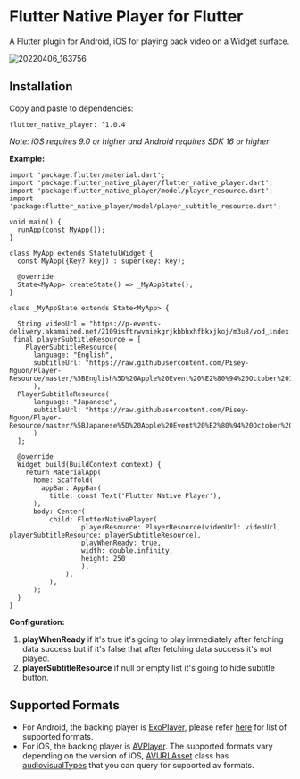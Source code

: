 # Flutter Native Player for Flutter

A Flutter plugin for  Android, iOS for playing back video on a Widget surface.

![20220406_163756](https://user-images.githubusercontent.com/47247206/161946545-64355d36-aadb-4bef-9614-a2db19838a89.gif)


## Installation
Copy and paste to dependencies:

    flutter_native_player: ^1.0.4

*Note: iOS requires 9.0 or higher and Android requires SDK 16 or higher*

**Example:**

    import 'package:flutter/material.dart';
    import 'package:flutter_native_player/flutter_native_player.dart';
    import 'package:flutter_native_player/model/player_resource.dart';
    import 'package:flutter_native_player/model/player_subtitle_resource.dart';

    void main() {
      runApp(const MyApp());
    }

    class MyApp extends StatefulWidget {
      const MyApp({Key? key}) : super(key: key);

      @override
      State<MyApp> createState() => _MyAppState();
    }

    class _MyAppState extends State<MyApp> {

      String videoUrl = "https://p-events-delivery.akamaized.net/2109isftrwvmiekgrjkbbhxhfbkxjkoj/m3u8/vod_index.m3u8";
     final playerSubtitleResource = [
        PlayerSubtitleResource(
          language: "English",
	      subtitleUrl: "https://raw.githubusercontent.com/Pisey-Nguon/Player-Resource/master/%5BEnglish%5D%20Apple%20Event%20%E2%80%94%20October%2013%20%5BDownSub.com%5D.srt",
	      ),
      PlayerSubtitleResource(
          language: "Japanese",
	      subtitleUrl: "https://raw.githubusercontent.com/Pisey-Nguon/Player-Resource/master/%5BJapanese%5D%20Apple%20Event%20%E2%80%94%20October%2013%20%5BDownSub.com%5D.srt",
	      )
      ];

      @override
      Widget build(BuildContext context) {
        return MaterialApp(
          home: Scaffold(
            appBar: AppBar(
              title: const Text('Flutter Native Player'),
	      ),
	      body: Center(
              child: FlutterNativePlayer(
	                  playerResource: PlayerResource(videoUrl: videoUrl, playerSubtitleResource: playerSubtitleResource),
				      playWhenReady: true,
				      width: double.infinity,
				      height: 250
				      ),
			      ),
		      ),
	      );
      }
    }

**Configuration:**

 1. **playWhenReady** if it's true it's going to play immediately after fetching data success but if it's false that after fetching data success it's not played.
 2. **playerSubtitleResource** if null or empty list it's going to hide subtitle button.

## Supported Formats
-   For Android, the backing player is  [ExoPlayer](https://google.github.io/ExoPlayer/), please refer  [here](https://google.github.io/ExoPlayer/supported-formats.html)  for list of supported formats.
-   For iOS, the backing player is  [AVPlayer](https://developer.apple.com/documentation/avfoundation/avplayer). The supported formats vary depending on the version of iOS,  [AVURLAsset](https://developer.apple.com/documentation/avfoundation/avurlasset)  class has  [audiovisualTypes](https://developer.apple.com/documentation/avfoundation/avurlasset/1386800-audiovisualtypes?language=objc)  that you can query for supported av formats.

